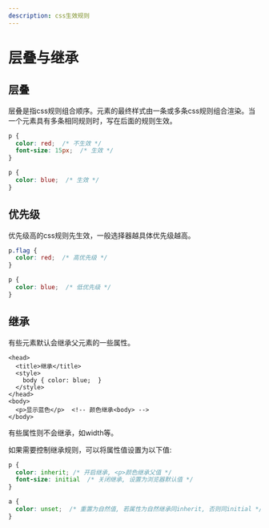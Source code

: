 ```yaml
---
description: css生效规则
---
```


# 层叠与继承

## 层叠

层叠是指css规则组合顺序。元素的最终样式由一条或多条css规则组合渲染。当一个元素具有多条相同规则时，写在后面的规则生效。

```css
p {
  color: red;  /* 不生效 */
  font-size: 15px;  /* 生效 */
}

p {
  color: blue;  /* 生效 */
}
```

## 优先级

优先级高的css规则先生效，一般选择器越具体优先级越高。

```css
p.flag {
  color: red;  /* 高优先级 */
}

p {
  color: blue;  /* 低优先级 */
}
```

## 继承

有些元素默认会继承父元素的一些属性。

```markup
<head>
  <title>继承</title>
  <style>
    body { color: blue;  }
  </style>
</head>
<body>
  <p>显示蓝色</p>  <!-- 颜色继承<body> -->
</body>
```

有些属性则不会继承，如width等。

如果需要控制继承规则，可以将属性值设置为以下值:

```css
p {
  color: inherit; /* 开启继承, <p>颜色继承父值 */
  font-size: initial  /* 关闭继承, 设置为浏览器默认值 */
}

a {
  color: unset;  /* 重置为自然值, 若属性为自然继承同inherit, 否则同initial */
}
```
